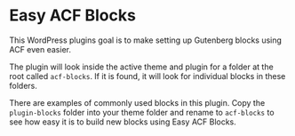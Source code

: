 # Easy ACF Blocks

This WordPress plugins goal is to make setting up Gutenberg blocks using ACF even easier. 

The plugin will look inside the active theme and plugin for a folder at the root called `acf-blocks`. If it is found, it will look for individual blocks in these folders. 

There are examples of commonly used blocks in this plugin. Copy the `plugin-blocks` folder into your theme folder and rename to `acf-blocks` to see how easy it is to build new blocks using Easy ACF Blocks.